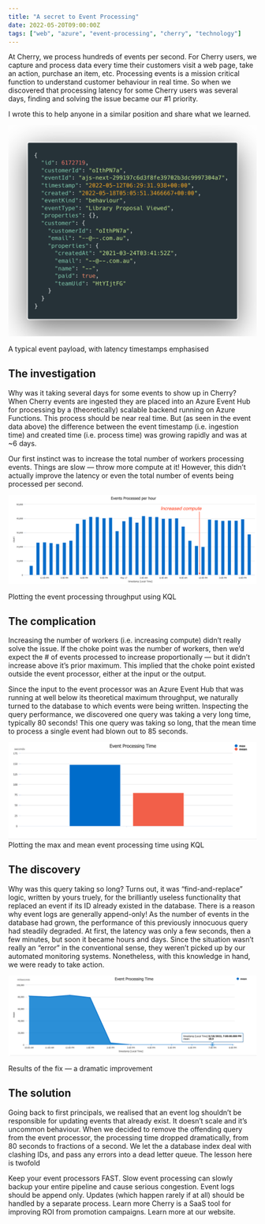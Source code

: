 ```yaml
---
title: "A secret to Event Processing"
date: 2022-05-20T09:00:00Z
tags: ["web", "azure", "event-processing", "cherry", "technology"]
---
```


At Cherry, we process hundreds of events per second. For Cherry users, we capture and process data every time their customers visit a web page, take an action, purchase an item, etc. Processing events is a mission critical function to understand customer behaviour in real time. So when we discovered that processing latency for some Cherry users was several days, finding and solving the issue became our #1 priority.

I wrote this to help anyone in a similar position and share what we learned.


![Data showing large delay between timestamp and created time](/images/secret-to-event-processing/delayed_event.png)


A typical event payload, with latency timestamps emphasised

## The investigation

Why was it taking several days for some events to show up in Cherry? When Cherry events are ingested they are placed into an Azure Event Hub for processing by a (theoretically) scalable backend running on Azure Functions. This process should be near real time. But (as seen in the event data above) the difference between the event timestamp (i.e. ingestion time) and created time (i.e. process time) was growing rapidly and was at ~6 days.

Our first instinct was to increase the total number of workers processing events. Things are slow — throw more compute at it! However, this didn’t actually improve the latency or even the total number of events being processed per second.

![Plotting the event processing throughput using KQL](/images/secret-to-event-processing/events_per_hour.png)

Plotting the event processing throughput using KQL

## The complication

Increasing the number of workers (i.e. increasing compute) didn’t really solve the issue. If the choke point was the number of workers, then we’d expect the # of events processed to increase proportionally — but it didn’t increase above it’s prior maximum. This implied that the choke point existed outside the event processor, either at the input or the output.

Since the input to the event processor was an Azure Event Hub that was running at well below its theoretical maximum throughput, we naturally turned to the database to which events were being written. Inspecting the query performance, we discovered one query was taking a very long time, typically 80 seconds! This one query was taking so long, that the mean time to process a single event had blown out to 85 seconds.


![Plotting the max and mean event processing time using KQL](/images/secret-to-event-processing/event_processing_time_before.png)
Plotting the max and mean event processing time using KQL

## The discovery

Why was this query taking so long? Turns out, it was “find-and-replace” logic, written by yours truely, for the brilliantly useless functionality that replaced an event if its ID already existed in the database. There is a reason why event logs are generally append-only! As the number of events in the database had grown, the performance of this previously innocuous query had steadily degraded. At first, the latency was only a few seconds, then a few minutes, but soon it became hours and days. Since the situation wasn’t really an “error” in the conventional sense, they weren’t picked up by our automated monitoring systems. Nonetheless, with this knowledge in hand, we were ready to take action.

![Results of the fix — a dramatic improvement](/images/secret-to-event-processing/event_processing_time_fixed.png)

Results of the fix — a dramatic improvement

## The solution

Going back to first principals, we realised that an event log shouldn’t be responsible for updating events that already exist. It doesn’t scale and it’s uncommon behaviour. When we decided to remove the offending query from the event processor, the processing time dropped dramatically, from 80 seconds to fractions of a second. We let the a database index deal with clashing IDs, and pass any errors into a dead letter queue. The lesson here is twofold

Keep your event processors FAST. Slow event processing can slowly backup your entire pipeline and cause serious congestion.
Event logs should be append only. Updates (which happen rarely if at all) should be handled by a separate process.
Learn more
Cherry is a SaaS tool for improving ROI from promotion campaigns. Learn more at our website.